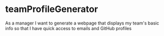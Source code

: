 # teamProfileGenerator

As a manager
I want to generate a webpage that displays my team's basic info
so that I have quick access to emails and GitHub profiles
